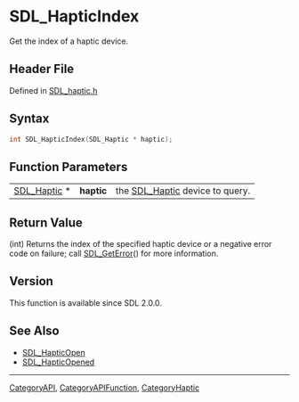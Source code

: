 # SDL_HapticIndex

Get the index of a haptic device.

## Header File

Defined in [SDL_haptic.h](https://github.com/libsdl-org/SDL/blob/SDL2/include/SDL_haptic.h)

## Syntax

```c
int SDL_HapticIndex(SDL_Haptic * haptic);
```

## Function Parameters

|                            |            |                                               |
| -------------------------- | ---------- | --------------------------------------------- |
| [SDL_Haptic](SDL_Haptic) * | **haptic** | the [SDL_Haptic](SDL_Haptic) device to query. |

## Return Value

(int) Returns the index of the specified haptic device or a negative error
code on failure; call [SDL_GetError](SDL_GetError)() for more information.

## Version

This function is available since SDL 2.0.0.

## See Also

- [SDL_HapticOpen](SDL_HapticOpen)
- [SDL_HapticOpened](SDL_HapticOpened)

----
[CategoryAPI](CategoryAPI), [CategoryAPIFunction](CategoryAPIFunction), [CategoryHaptic](CategoryHaptic)


